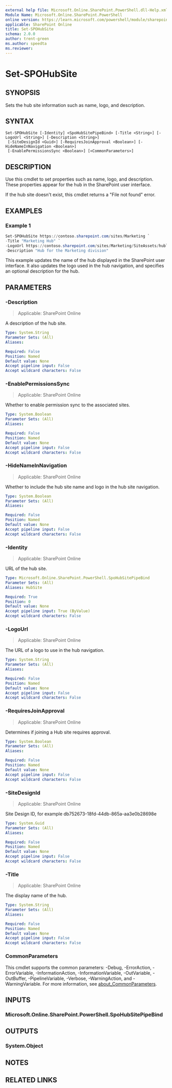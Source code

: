 ```yaml
---
external help file: Microsoft.Online.SharePoint.PowerShell.dll-Help.xml
Module Name: Microsoft.Online.SharePoint.PowerShell
online version: https://learn.microsoft.com/powershell/module/sharepoint-online/set-spohubsite
applicable: SharePoint Online
title: Set-SPOHubSite
schema: 2.0.0
author: trent-green
ms.author: speedta
ms.reviewer:
---
```


# Set-SPOHubSite

## SYNOPSIS

Sets the hub site information such as name, logo, and description.

## SYNTAX

```
Set-SPOHubSite [-Identity] <SpoHubSitePipeBind> [-Title <String>] [-LogoUrl <String>] [-Description <String>]
 [-SiteDesignId <Guid>] [-RequiresJoinApproval <Boolean>] [-HideNameInNavigation <Boolean>]
 [-EnablePermissionsSync <Boolean>] [<CommonParameters>]
```

## DESCRIPTION

Use this cmdlet to set properties such as name, logo, and description. These properties appear for the hub in the SharePoint user interface.

If the hub site doesn't exist, this cmdlet returns a "File not found" error.

## EXAMPLES

### Example 1

```powershell
Set-SPOHubSite https://contoso.sharepoint.com/sites/Marketing `
-Title "Marketing Hub" `
-LogoUrl https://contoso.sharepoint.com/sites/Marketing/SiteAssets/hublogo.png `
-Description "Hub for the Marketing division"
```

This example updates the name of the hub displayed in the SharePoint user interface. It also updates the logo used in the hub navigation, and specifies an optional description for the hub.

## PARAMETERS

### -Description

> Applicable: SharePoint Online

A description of the hub site.

```yaml
Type: System.String
Parameter Sets: (All)
Aliases:

Required: False
Position: Named
Default value: None
Accept pipeline input: False
Accept wildcard characters: False
```

### -EnablePermissionsSync

> Applicable: SharePoint Online

Whether to enable permission sync to the associated sites.

```yaml
Type: System.Boolean
Parameter Sets: (All)
Aliases:

Required: False
Position: Named
Default value: None
Accept pipeline input: False
Accept wildcard characters: False
```

### -HideNameInNavigation

> Applicable: SharePoint Online

Whether to include the hub site name and logo in the hub site navigation.

```yaml
Type: System.Boolean
Parameter Sets: (All)
Aliases:

Required: False
Position: Named
Default value: None
Accept pipeline input: False
Accept wildcard characters: False
```

### -Identity

> Applicable: SharePoint Online

URL of the hub site.

```yaml
Type: Microsoft.Online.SharePoint.PowerShell.SpoHubSitePipeBind
Parameter Sets: (All)
Aliases: HubSite

Required: True
Position: 0
Default value: None
Accept pipeline input: True (ByValue)
Accept wildcard characters: False
```

### -LogoUrl

> Applicable: SharePoint Online

The URL of a logo to use in the hub navigation.

```yaml
Type: System.String
Parameter Sets: (All)
Aliases:

Required: False
Position: Named
Default value: None
Accept pipeline input: False
Accept wildcard characters: False
```

### -RequiresJoinApproval

> Applicable: SharePoint Online

Determines if joining a Hub site requires approval.

```yaml
Type: System.Boolean
Parameter Sets: (All)
Aliases:

Required: False
Position: Named
Default value: None
Accept pipeline input: False
Accept wildcard characters: False
```

### -SiteDesignId

> Applicable: SharePoint Online

Site Design ID, for example db752673-18fd-44db-865a-aa3e0b28698e

```yaml
Type: System.Guid
Parameter Sets: (All)
Aliases:

Required: False
Position: Named
Default value: None
Accept pipeline input: False
Accept wildcard characters: False
```

### -Title

> Applicable: SharePoint Online

The display name of the hub.

```yaml
Type: System.String
Parameter Sets: (All)
Aliases:

Required: False
Position: Named
Default value: None
Accept pipeline input: False
Accept wildcard characters: False
```

### CommonParameters

This cmdlet supports the common parameters: -Debug, -ErrorAction, -ErrorVariable, -InformationAction, -InformationVariable, -OutVariable, -OutBuffer, -PipelineVariable, -Verbose, -WarningAction, and -WarningVariable. For more information, see [about_CommonParameters](https://go.microsoft.com/fwlink/?LinkID=113216).

## INPUTS

### Microsoft.Online.SharePoint.PowerShell.SpoHubSitePipeBind

## OUTPUTS

### System.Object

## NOTES

## RELATED LINKS
